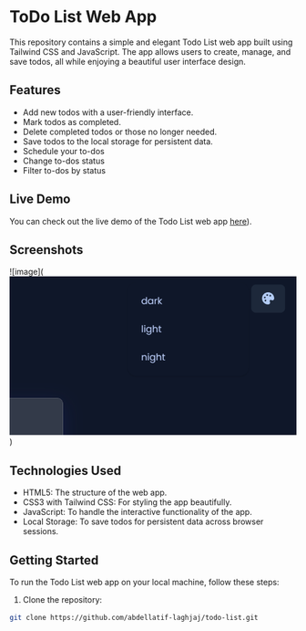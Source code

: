 # ToDo List Web App

This repository contains a simple and elegant Todo List web app built using Tailwind CSS and JavaScript. The app allows users to create, manage, and save todos, all while enjoying a beautiful user interface design.

## Features

- Add new todos with a user-friendly interface.
- Mark todos as completed.
- Delete completed todos or those no longer needed.
- Save todos to the local storage for persistent data.
- Schedule your to-dos
- Change to-dos status
- Filter to-dos by status

## Live Demo

You can check out the live demo of the Todo List web app [here](https://abdellatif-laghjaj.github.io/todo-list/)).

## Screenshots

![image](![Alt text](<Screenshot 2023-12-19 210821.png>))

## Technologies Used

- HTML5: The structure of the web app.
- CSS3 with Tailwind CSS: For styling the app beautifully.
- JavaScript: To handle the interactive functionality of the app.
- Local Storage: To save todos for persistent data across browser sessions.

## Getting Started

To run the Todo List web app on your local machine, follow these steps:

1. Clone the repository:

```bash
git clone https://github.com/abdellatif-laghjaj/todo-list.git
```
